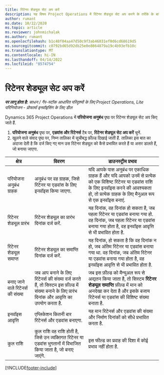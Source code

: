 ```yaml
---
title: रिटेनर शेड्यूल सेट अप करें
description: यह विषय Project Operations में रिटेनर शेड्यूल सेट अप करने के तरीके के बारे में जानकारी प्रदान करता है.
author: rumant
ms.date: 10/22/2020
ms.topic: article
ms.reviewer: johnmichalak
ms.author: rumant
ms.openlocfilehash: b1c48f04aa47d50c9f3ab46031ef0d6cd68619d5
ms.sourcegitcommit: c0792bd65d92db25e0e8864879a19c4b93efb10c
ms.translationtype: MT
ms.contentlocale: hi-IN
ms.lasthandoff: 04/14/2022
ms.locfileid: "8574754"
---
```

# <a name="set-up-a-retainer-schedule"></a>रिटेनर शेड्यूल सेट अप करें

_**पर लागू होता है:** साधन / गैर-स्टॉक आधारित परिदृश्यों के लिए Project Operations, Lite परिनियोजन - प्रोफार्मा इनवॉइसिंग के लिए डील_

Dynamics 365 Project Operations में **परियोजना अनुबंध** पृष्ठ पर रिटेनर शेड्यूल सेट अप किए जाते हैं.

1. **परियोजना अनुबंध** पृष्ठ पर, **एडवांस और रिटेनर्स** टैब पर, **रिटेनर शेड्यूल सेट अप करें** चुनें.
2. खुलने वाले संवाद पृष्ठ पर, निम्न तालिका में सूचीबद्ध फ़ील्ड दिखाई जाती हैं. तालिका इस बात का अंदाजा देती है कि दर्ज किए गए मान उस रिटेनर शेड्यूल को कैसे प्रभावित करते हैं या असर डालते हैं, जो बनाया जाएगा.

| क्षेत्र | विवरण | डाउनस्ट्रीम प्रभाव |
| --- | --- | --- |
| परियोजना अनुबंध ग्राहक | अनुबंध पर वह ग्राहक, जिसे रिटेनर या एडवांस के लिए इनवॉइस किया जाएगा. | यदि आपके पास अनुबंध पर एकाधिक ग्राहक हैं और यदि आपको उनमें से प्रत्येक को एक विशिष्ट रिटेनर या एडवांस राशि के लिए इनवॉइस करने की आवश्यकता हो, तो प्रत्येक ग्राहक के लिए मैनुअल रूप से एक इनवॉइस बनाएं. |
| रिटेनर शेड्यूल प्रारंभ | रिटेनर शेड्यूल का प्रारंभ दिनांक दर्ज करें. | यह दिनांक, वह दिनांक हो सकता है, जब पहला रिटेनर या एडवांस बनाया गया हो. वह दिनांक, जब पहला रिटेनर या एडवांस बनाया गया होता है, वह इनवॉइस आवृत्ति से भी प्रभावित होता है. |
| रिटेनर शेड्यूल समाप्त | रिटेनर शेड्यूल का समाप्ति दिनांक दर्ज करें. | यह दिनांक, हो सकता है कि वह दिनांक न हो, जब अंतिम रिटेनर या एडवांस बनाया गया था. वह दिनांक, जब अंतिम रिटेनर या एडवांस बनाया गया होता है, वह इनवॉइस आवृत्ति से भी प्रभावित होता है. |
| बनाए जाने वाले रिटेनर्स की संख्या | जब आप बनाने के लिए रिटेनर्स की संख्या दर्ज करते हैं, तो सिस्टम इस फ़ील्ड में संख्या बनाने के लिए प्रारंभ दिनांक और आवृत्ति का उपयोग करता है. | जब इस फ़ील्ड को मैन्युअल रूप से अद्यतन किया जाता है, तो सिस्टम **रिटेनर शेड्यूल समाप्ति** फ़ील्ड में मान को अनदेखा कर देता है और इसके बजाय रिटेनर्स या एडवांस की विशिष्ट संख्या बनाता है. |
| इनवॉइस आवृत्ति | एप्लिकेशन कितनी बार रिटेनर्स और एडवांस बनाएगा. | यह मान रिटेनर्स और एडवांस की संख्या और निर्माण दिनांकों को सीधे प्रभावित करता है. |
| कुल राशि | कुल राशि वह राशि होती है, जिसे उन व्यक्तिगत रिटेनर या एडवांस भुगतानों में विभाजित किया जाता है, जो बनाए जाएंगे. | इस फील्ड का प्रवाह की दिशा में कोई प्रभाव नहीं होता है. |


[!INCLUDE[footer-include](../../includes/footer-banner.md)]